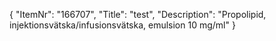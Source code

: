 {
  "ItemNr": "166707",
  "Title": "test",
  "Description": "Propolipid, injektionsvätska/infusionsvätska, emulsion 10 mg/ml"
}